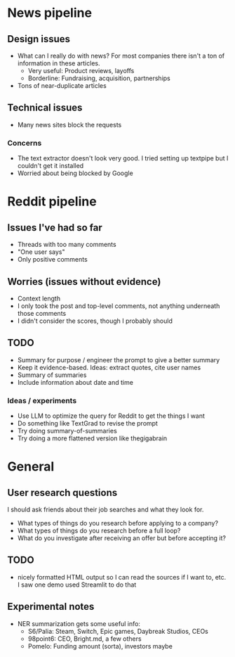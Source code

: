 # News pipeline

## Design issues

- What can I really do with news? For most companies there isn't a ton of information in these articles.
    - Very useful: Product reviews, layoffs
    - Borderline: Fundraising, acquisition, partnerships
- Tons of near-duplicate articles

## Technical issues

- Many news sites block the requests

### Concerns

- The text extractor doesn't look very good. I tried setting up textpipe but I couldn't get it installed
- Worried about being blocked by Google

# Reddit pipeline

## Issues I've had so far

- Threads with too many comments
- "One user says"
- Only positive comments

## Worries (issues without evidence)

- Context length
- I only took the post and top-level comments, not anything underneath those comments
- I didn't consider the scores, though I probably should

## TODO

- Summary for purpose / engineer the prompt to give a better summary
- Keep it evidence-based. Ideas: extract quotes, cite user names
- Summary of summaries
- Include information about date and time

### Ideas / experiments

- Use LLM to optimize the query for Reddit to get the things I want
- Do something like TextGrad to revise the prompt
- Try doing summary-of-summaries
- Try doing a more flattened version like thegigabrain

# General

## User research questions

I should ask friends about their job searches and what they look for.

- What types of things do you research before applying to a company?
- What types of things do you research before a full loop?
- What do you investigate after receiving an offer but before accepting it?

## TODO

- nicely formatted HTML output so I can read the sources if I want to, etc. I saw one demo used Streamlit to do that

## Experimental notes

- NER summarization gets some useful info:
    - S6/Palia: Steam, Switch, Epic games, Daybreak Studios, CEOs
    - 98point6: CEO, Bright.md, a few others
    - Pomelo: Funding amount (sorta), investors maybe

